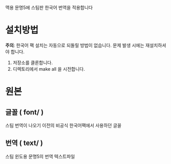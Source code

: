 맥용 문명5에 스팀판 한국어 번역을 적용합니다

# 설치방법
**주의**: 한국어 팩 설치는 자동으로 되돌릴 방법이 없습니다. 문제 발생 시에는 재설치하셔야 합니다.
1. 저장소를 클론합니다.
1. 디렉토리에서 make all 을 시전합니다.

# 원본
## 글꼴 ( font/ )
스팀 번역이 나오기 이전의 비공식 한국어팩에서 사용하던 글꼴
## 번역 ( text/ )
스팀 윈도용 문명5의 번역 텍스트파일

